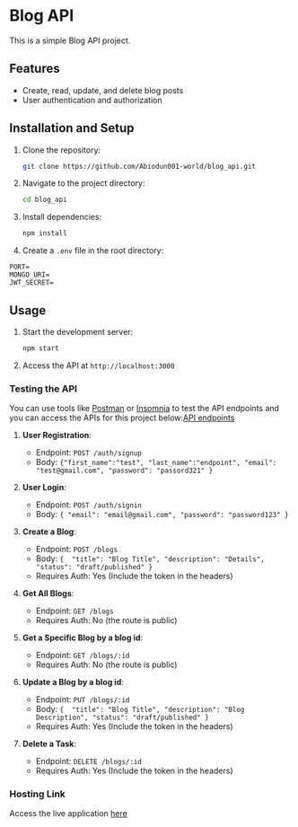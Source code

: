 # Blog API

This is a simple Blog API project.

## Features

- Create, read, update, and delete blog posts
- User authentication and authorization

## Installation and Setup

1. Clone the repository:
    ```bash
    git clone https://github.com/Abiodun001-world/blog_api.git
    ```
2. Navigate to the project directory:
    ```bash
    cd blog_api
    ```
3. Install dependencies:
    ```bash
    npm install
    ```

4. Create a `.env` file in the root directory:

```
PORT=
MONGO_URI=
JWT_SECRET=
```

## Usage

1. Start the development server:
    ```bash
    npm start
    ```
2. Access the API at `http://localhost:3000`

### Testing the API

You can use tools like [Postman](https://www.postman.com/) or [Insomnia](https://insomnia.rest/) to test the API endpoints and you can access the APIs for this project below:[API endpoints](https://documenter.getpostman.com/view/28730642/2sAYJ4hzpz)

1. **User Registration**:

   - Endpoint: `POST /auth/signup`
   - Body: `{"first_name":"test", "last_name":"endpoint", "email": "test@gmail.com", "password": "passord321" }`

2. **User Login**:

   - Endpoint: `POST /auth/signin`
   - Body: `{ "email": "email@gmail.com", "password": "password123" }`

3. **Create a Blog**:

   - Endpoint: `POST /blogs`
   - Body: `{  "title": "Blog Title", "description": "Details", "status": "draft/published" }`
   - Requires Auth: Yes (Include the token in the headers)

4. **Get All Blogs**:

   - Endpoint: `GET /blogs`
   - Requires Auth: No (the route is public)

5. **Get a Specific Blog by a blog id**:

   - Endpoint: `GET /blogs/:id`
   - Requires Auth: No (the route is public)

6. **Update a Blog by a blog id**:

   - Endpoint: `PUT /blogs/:id`
   - Body: `{  "title": "Blog Title", "description": "Blog Description", "status": "draft/published" }`
   - Requires Auth: Yes (Include the token in the headers)

7. **Delete a Task**:
   - Endpoint: `DELETE /blogs/:id`
   - Requires Auth: Yes (Include the token in the headers)

### Hosting Link

Access the live application [here](https://blog-api-wkre.onrender.com)

